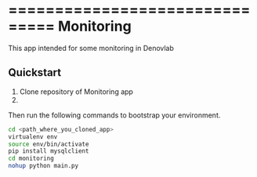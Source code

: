 ===============================
Monitoring
===============================

This app intended for some monitoring in Denovlab


Quickstart
----------

1. Clone repository of Monitoring app
2.
Then run the following commands to bootstrap your environment.

```bash
cd <path_where_you_cloned_app>
virtualenv env
source env/bin/activate
pip install mysqlclient
cd monitoring
nohup python main.py
```
